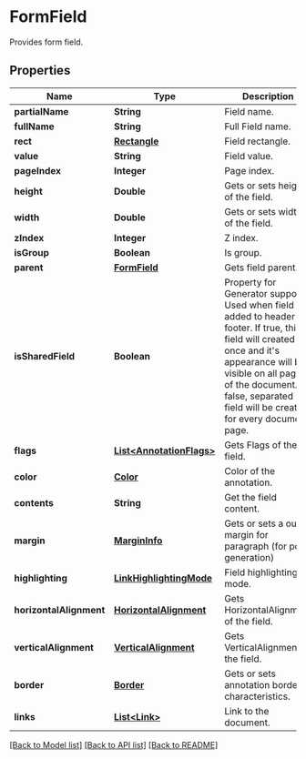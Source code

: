 ﻿
# FormField
Provides form field.

## Properties
Name | Type | Description | Notes
------------ | ------------- | ------------- | -------------
**partialName** | **String** | Field name. | [optional]
**fullName** | **String** | Full Field name. | [optional]
**rect** | [**Rectangle**](Rectangle.md) | Field rectangle. | [optional]
**value** | **String** | Field value. | [optional]
**pageIndex** | **Integer** | Page index. | 
**height** | **Double** | Gets or sets height of the field. | [optional]
**width** | **Double** | Gets or sets width of the field. | [optional]
**zIndex** | **Integer** | Z index. | [optional]
**isGroup** | **Boolean** | Is group. | [optional]
**parent** | [**FormField**](FormField.md) | Gets field parent. | [optional]
**isSharedField** | **Boolean** | Property for Generator support. Used when field is added to header or footer. If true, this field will created once and it's appearance will be visible on all pages of the document. If false, separated field will be created for every document page. | [optional]
**flags** | [**List&lt;AnnotationFlags&gt;**](AnnotationFlags.md) | Gets Flags of the field. | [optional]
**color** | [**Color**](Color.md) | Color of the annotation. | [optional]
**contents** | **String** | Get the field content. | [optional]
**margin** | [**MarginInfo**](MarginInfo.md) | Gets or sets a outer margin for paragraph (for pdf generation) | [optional]
**highlighting** | [**LinkHighlightingMode**](LinkHighlightingMode.md) | Field highlighting mode. | [optional]
**horizontalAlignment** | [**HorizontalAlignment**](HorizontalAlignment.md) | Gets HorizontalAlignment of the field. | [optional]
**verticalAlignment** | [**VerticalAlignment**](VerticalAlignment.md) | Gets VerticalAlignment of the field. | [optional]
**border** | [**Border**](Border.md) | Gets or sets annotation border characteristics. | [optional]
**links** | [**List&lt;Link&gt;**](Link.md) | Link to the document. | [optional]


[[Back to Model list]](../../README.md#documentation-for-models) [[Back to API list]](../../README.md#documentation-for-api-endpoints) [[Back to README]](../../README.md)


